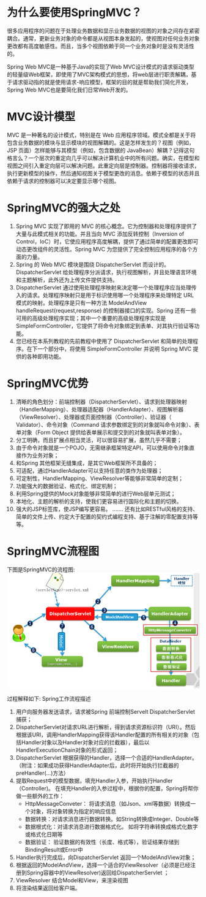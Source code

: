 # 为什么要使用SpringMVC？
很多应用程序的问题在于处理业务数据和显示业务数据的视图的对象之间存在紧密耦合。通常，更新业务对象的命令都是从视图本身发起的，使视图对任何业务对象更改都有高度敏感性。而且，当多个视图依赖于同一个业务对象时是没有灵活性的。

Spring Web MVC是一种基于Java的实现了Web MVC设计模式的请求驱动类型的轻量级Web框架，即使用了MVC架构模式的思想，将web层进行职责解耦，基于请求驱动指的就是使用请求-响应模型，框架的目的就是帮助我们简化开发，Spring Web MVC也是要简化我们日常Web开发的。

# MVC设计模型
MVC 是一种著名的设计模式，特别是在 Web 应用程序领域。模式全都是关于将包含业务数据的模块与显示模块的视图解耦的。这是怎样发生的？视图（例如，JSP 页面）怎样能够与其模型（例如，包含数据的 JavaBean）解耦？记得这句格言么？一个层次的重定向几乎可以解决计算机业中的所有问题。确实，在模型和视图之间引入重定向层可以解决问题。此重定向层是控制器。控制器将接收请求，执行更新模型的操作，然后通知视图关于模型更改的消息。依赖于模型的状态并且依赖于请求的控制器可以决定要显示哪个视图。

# SpringMVC的强大之处
1. Spring MVC 实现了即用的 MVC 的核心概念。它为控制器和处理程序提供了大量与此模式相关的功能。并且当向 MVC 添加反转控制（Inversion of Control，IoC）时，它使应用程序高度解耦，提供了通过简单的配置更改即可动态更改组件的灵活性。Spring MVC 为您提供了完全控制应用程序的各个方面的力量。
2. Spring 的 Web MVC 模块是围绕 DispatcherServlet 而设计的。DispatcherServlet 给处理程序分派请求，执行视图解析，并且处理语言环境和主题解析，此外还为上传文件提供支持。
3. DispatcherServlet 通过使用处理程序映射来决定哪一个处理程序应当处理传入的请求。处理程序映射只是用于标识使用哪一个处理程序来处理特定 URL 模式的映射。处理程序是只有一种方法 ModelAndView handleRequest(request,response) 的控制器接口的实现。Spring 还有一些可用的高级处理程序实现；其中一个重要的高级处理程序实现是 SimpleFormController，它提供了将命令对象绑定到表单、对其执行验证等功能。
4. 您已经在本系列教程的先前教程中使用了 DispatcherServlet 和简单的处理程序。在下一个部分中，将使用 SimpleFormController 并说明 Spring MVC 提供的各种即用功能。

# SpringMVC优势

1. 清晰的角色划分：前端控制器（DispatcherServlet）、请求到处理器映射（HandlerMapping）、处理器适配器（HandlerAdapter）、视图解析器（ViewResolver）、处理器或页面控制器（Controller）、验证器（ Validator）、命令对象（Command  请求参数绑定到的对象就叫命令对象）、表单对象（Form Object 提供给表单展示和提交到的对象就叫表单对象）。
2. 分工明确，而且扩展点相当灵活，可以很容易扩展，虽然几乎不需要；
3. 由于命令对象就是一个POJO，无需继承框架特定API，可以使用命令对象直接作为业务对象；
4. 和Spring 其他框架无缝集成，是其它Web框架所不具备的；
5. 可适配，通过HandlerAdapter可以支持任意的类作为处理器；
6. 可定制性，HandlerMapping、ViewResolver等能够非常简单的定制；
7. 功能强大的数据验证、格式化、绑定机制；
8. 利用Spring提供的Mock对象能够非常简单的进行Web层单元测试；
9. 本地化、主题的解析的支持，使我们更容易进行国际化和主题的切换。
10. 强大的JSP标签库，使JSP编写更容易。
....... 还有比如RESTful风格的支持、简单的文件上传、约定大于配置的契约式编程支持、基于注解的零配置支持等等。

# SpringMVC流程图
下图是SpringMVC的流程图:
![SpringMVC流程图](./assets/flowChart.png)

过程解释如下:
Spring工作流程描述
1. 用户向服务器发送请求，请求被Spring 前端控制Servelt DispatcherServlet捕获；
2. DispatcherServlet对请求URL进行解析，得到请求资源标识符（URI）。然后根据该URI，调用HandlerMapping获得该Handler配置的所有相关的对象（包括Handler对象以及Handler对象对应的拦截器），最后以HandlerExecutionChain对象的形式返回；
3. DispatcherServlet 根据获得的Handler，选择一个合适的HandlerAdapter。（附注：如果成功获得HandlerAdapter后，此时将开始执行拦截器的preHandler(…)方法）
4. 提取Request中的模型数据，填充Handler入参，开始执行Handler（Controller)。 在填充Handler的入参过程中，根据你的配置，Spring将帮你做一些额外的工作：
    * HttpMessageConveter： 将请求消息（如Json、xml等数据）转换成一个对象，将对象转换为指定的响应信息
    * 数据转换：对请求消息进行数据转换。如String转换成Integer、Double等
    * 数据根式化：对请求消息进行数据格式化。 如将字符串转换成格式化数字或格式化日期等
    * 数据验证： 验证数据的有效性（长度、格式等），验证结果存储到BindingResult或Error中
5. Handler执行完成后，向DispatcherServlet 返回一个ModelAndView对象；
6. 根据返回的ModelAndView，选择一个适合的ViewResolver（必须是已经注册到Spring容器中的ViewResolver)返回给DispatcherServlet ；
7. ViewResolver 结合Model和View，来渲染视图
8. 将渲染结果返回给客户端。

